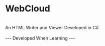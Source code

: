 # WebCloud
<br />
An HTML Writer and Viewer Developed in C#.
<br />
<br />
--- Developed When Learning ---
